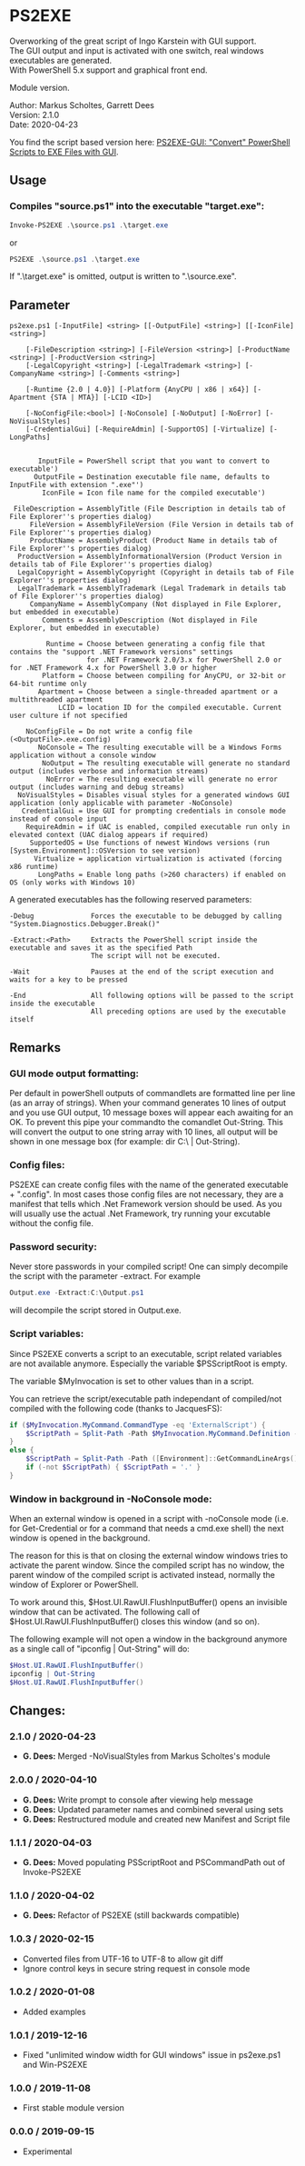# PS2EXE

Overworking of the great script of Ingo Karstein with GUI support.  
The GUI output and input is activated with one switch, real windows executables are generated.  
With PowerShell 5.x support and graphical front end.  

Module version.

Author: Markus Scholtes, Garrett Dees  
Version: 2.1.0  
Date: 2020-04-23  

You find the script based version here: [PS2EXE-GUI: "Convert" PowerShell Scripts to EXE Files with GUI](https://gallery.technet.microsoft.com/PS2EXE-GUI-Convert-e7cb69d5).


## Usage

### Compiles "source.ps1" into the executable "target.exe":

``` PowerShell
Invoke-PS2EXE .\source.ps1 .\target.exe
```

or

``` PowerShell
PS2EXE .\source.ps1 .\target.exe
```

If ".\target.exe" is omitted, output is written to ".\source.exe".


## Parameter

```
ps2exe.ps1 [-InputFile] <string> [[-OutputFile] <string>] [[-IconFile] <string>]

    [-FileDescription <string>] [-FileVersion <string>] [-ProductName <string>] [-ProductVersion <string>]
    [-LegalCopyright <string>] [-LegalTrademark <string>] [-CompanyName <string>] [-Comments <string>]

    [-Runtime {2.0 | 4.0}] [-Platform {AnyCPU | x86 | x64}] [-Apartment {STA | MTA}] [-LCID <ID>]

    [-NoConfigFile:<bool>] [-NoConsole] [-NoOutput] [-NoError] [-NoVisualStyles]
    [-CredentialGui] [-RequireAdmin] [-SupportOS] [-Virtualize] [-LongPaths]


       InputFile = PowerShell script that you want to convert to executable')
      OutputFile = Destination executable file name, defaults to InputFile with extension ".exe"')
        IconFile = Icon file name for the compiled executable')

 FileDescription = AssemblyTitle (File Description in details tab of File Explorer''s properties dialog)
     FileVersion = AssemblyFileVersion (File Version in details tab of File Explorer''s properties dialog)
     ProductName = AssemblyProduct (Product Name in details tab of File Explorer''s properties dialog)
  ProductVersion = AssemblyInformationalVersion (Product Version in details tab of File Explorer''s properties dialog)
  LegalCopyright = AssemblyCopyright (Copyright in details tab of File Explorer''s properties dialog)
  LegalTrademark = AssemblyTrademark (Legal Trademark in details tab of File Explorer''s properties dialog)
     CompanyName = AssemblyCompany (Not displayed in File Explorer, but embedded in executable)
        Comments = AssemblyDescription (Not displayed in File Explorer, but embedded in executable)

         Runtime = Choose between generating a config file that contains the "support .NET Framework versions" settings
                   for .NET Framework 2.0/3.x for PowerShell 2.0 or for .NET Framework 4.x for PowerShell 3.0 or higher
        Platform = Choose between compiling for AnyCPU, or 32-bit or 64-bit runtime only
       Apartment = Choose between a single-threaded apartment or a multithreaded apartment
            LCID = location ID for the compiled executable. Current user culture if not specified

    NoConfigFile = Do not write a config file (<OutputFile>.exe.config)
       NoConsole = The resulting executable will be a Windows Forms application without a console window
        NoOutput = The resulting executable will generate no standard output (includes verbose and information streams)
         NoError = The resulting executable will generate no error output (includes warning and debug streams)
  NoVisualStyles = Disables visual styles for a generated windows GUI application (only applicable with parameter -NoConsole)
   CredentialGui = Use GUI for prompting credentials in console mode instead of console input
    RequireAdmin = if UAC is enabled, compiled executable run only in elevated context (UAC dialog appears if required)
     SupportedOS = Use functions of newest Windows versions (run [System.Environment]::OSVersion to see version)
      Virtualize = application virtualization is activated (forcing x86 runtime)
       LongPaths = Enable long paths (>260 characters) if enabled on OS (only works with Windows 10)
```

A generated executables has the following reserved parameters:

```
-Debug              Forces the executable to be debugged by calling "System.Diagnostics.Debugger.Break()"

-Extract:<Path>     Extracts the PowerShell script inside the executable and saves it as the specified Path
                    The script will not be executed.

-Wait               Pauses at the end of the script execution and waits for a key to be pressed

-End                All following options will be passed to the script inside the executable
                    All preceding options are used by the executable itself
```


## Remarks

### GUI mode output formatting:

Per default in powerShell outputs of commandlets are formatted line per line (as an array of strings). When your command generates 10 lines of output and you use GUI output, 10 message boxes will appear each awaiting for an OK. To prevent this pipe your commandto the comandlet Out-String. This will convert the output to one string array with 10 lines, all output will be shown in one message box (for example: dir C:\ | Out-String).

### Config files:

PS2EXE can create config files with the name of the generated executable + ".config". In most cases those config files are not necessary, they are a manifest that tells which .Net Framework version should be used. As you will usually use the actual .Net Framework, try running your excutable without the config file.

### Password security:

Never store passwords in your compiled script! One can simply decompile the script with the parameter -extract. For example

``` PowerShell
Output.exe -Extract:C:\Output.ps1
```
will decompile the script stored in Output.exe.

### Script variables:

Since PS2EXE converts a script to an executable, script related variables are not available anymore. Especially the variable $PSScriptRoot is empty.

The variable $MyInvocation is set to other values than in a script.

You can retrieve the script/executable path independant of compiled/not compiled with the following code (thanks to JacquesFS):

``` PowerShell
if ($MyInvocation.MyCommand.CommandType -eq 'ExternalScript') {
    $ScriptPath = Split-Path -Path $MyInvocation.MyCommand.Definition -Parent
}
else {
    $ScriptPath = Split-Path -Path ([Environment]::GetCommandLineArgs()[0]) -Parent
    if (-not $ScriptPath) { $ScriptPath = '.' }
}
```

### Window in background in -NoConsole mode:

When an external window is opened in a script with -noConsole mode (i.e. for Get-Credential or for a command that needs a cmd.exe shell) the next window is opened in the background.

The reason for this is that on closing the external window windows tries to activate the parent window. Since the compiled script has no window, the parent window of the compiled script is activated instead, normally the window of Explorer or PowerShell.

To work around this, $Host.UI.RawUI.FlushInputBuffer() opens an invisible window that can be activated. The following call of $Host.UI.RawUI.FlushInputBuffer() closes this window (and so on).

The following example will not open a window in the background anymore as a single call of "ipconfig | Out-String" will do:

``` PowerShell
$Host.UI.RawUI.FlushInputBuffer()
ipconfig | Out-String
$Host.UI.RawUI.FlushInputBuffer()
```


## Changes:
### 2.1.0 / 2020-04-23
  - **G. Dees:** Merged -NoVisualStyles from Markus Scholtes's module

### 2.0.0 / 2020-04-10
  - **G. Dees:** Write prompt to console after viewing help message
  - **G. Dees:** Updated parameter names and combined several using sets
  - **G. Dees:** Restructured module and created new Manifest and Script file

### 1.1.1 / 2020-04-03
- **G. Dees:** Moved populating PSScriptRoot and PSCommandPath out of Invoke-PS2EXE

### 1.1.0 / 2020-04-02
- **G. Dees:** Refactor of PS2EXE (still backwards compatible)

### 1.0.3 / 2020-02-15
- Converted files from UTF-16 to UTF-8 to allow git diff
- Ignore control keys in secure string request in console mode

### 1.0.2 / 2020-01-08
- Added examples

### 1.0.1 / 2019-12-16
- Fixed "unlimited window width for GUI windows" issue in ps2exe.ps1 and Win-PS2EXE

### 1.0.0 / 2019-11-08
- First stable module version

### 0.0.0 / 2019-09-15
- Experimental
